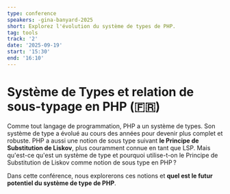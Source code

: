 ```yaml
---
type: conference
speakers: -gina-banyard-2025
short: Explorez l'évolution du système de types de PHP.
tag: tools
track: '2'
date: '2025-09-19'
start: '15:30'
end: '16:10'
---
```


# Système de Types et relation de sous-typage en PHP (🇫🇷)

Comme tout langage de programmation, PHP a un système de types. Son système de type a évolué au cours des années pour devenir plus complet et robuste. PHP a aussi une notion de sous type suivant **le Principe de Substitution de Liskov**, plus couramment connue en tant que LSP. Mais qu'est-ce qu'est un système de type et pourquoi utilise-t-on le Principe de Substitution de Liskov comme notion de sous type en PHP ?

Dans cette conférence, nous explorerons ces notions et **quel est le futur potentiel du système de type de PHP**.
